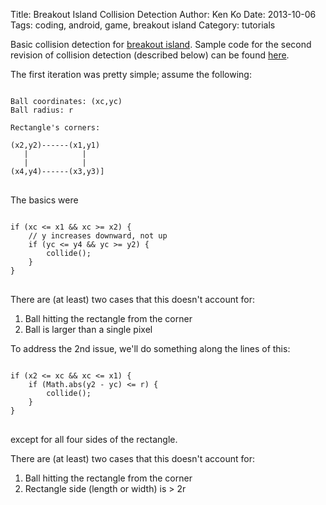 Title: Breakout Island Collision Detection
Author: Ken Ko
Date: 2013-10-06
Tags: coding, android, game, breakout island
Category: tutorials

Basic collision detection for [breakout island](https://github.com/ko/breakout-island).
Sample code for the second revision of collision detection
(described below) can be found [here](https://github.com/ko/breakout-island/commit/5515d5e8b27caa413a8be43e91a23b94503bf6ef).

The first iteration was pretty simple; assume the following:

<pre>
<code>
Ball coordinates: (xc,yc)
Ball radius: r

Rectangle's corners:

(x2,y2)------(x1,y1)
   |            |
   |            |
(x4,y4)------(x3,y3)]
</code>
</pre>

The basics were 

<pre>
<code>
if (xc <= x1 && xc >= x2) {
    // y increases downward, not up 
    if (yc <= y4 && yc >= y2) {
        collide();
    }
}
</code>
</pre>

There are (at least) two cases that this doesn't account for:

1. Ball hitting the rectangle from the corner
2. Ball is larger than a single pixel

To address the 2nd issue, we'll do something along the lines of this:

<pre>
<code>
if (x2 <= xc && xc <= x1) {
    if (Math.abs(y2 - yc) <= r) {
        collide();
    }
}
</code>
</pre>

except for all four sides of the rectangle.

There are (at least) two cases that this doesn't account for:

1. Ball hitting the rectangle from the corner
3. Rectangle side (length or width) is > 2r
